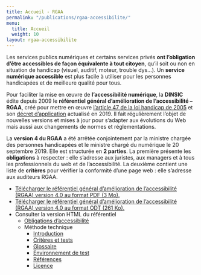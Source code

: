 ```yaml
---
title: Accueil - RGAA 
permalink: "/publications/rgaa-accessibilite/"
menu:
  title: Accueil
  weight: 10
layout: rgaa-accessibilite
---
```


Les services publics numériques et certains services privés **ont l’obligation d’être accessibles de façon équivalente à tout citoyen**, qu’il soit ou non en situation de handicap (visuel, auditif, moteur, trouble dys…). Un **service numérique accessible** est plus facile à utiliser pour les personnes handicapées et de meilleure qualité pour tous.

Pour faciliter la mise en œuvre de **l’accessibilité numérique**, la **DINSIC** édite depuis 2009 le **référentiel général d’amélioration de l’accessibilité – RGAA**, créé pour mettre en œuvre [l’article 47 de la loi handicap de 2005](https://www.legifrance.gouv.fr/affichTexteArticle.do?idArticle=LEGIARTI000037388867&cidTexte=LEGITEXT000006051257) et son [décret d’application](https://www.legifrance.gouv.fr/affichTexte.do?cidTexte=JORFTEXT000038811937) actualisé en 2019. Il fait régulièrement l’objet de nouvelles versions et mises à jour pour s’adapter aux évolutions du Web mais aussi aux changements de normes et réglementations.

La **version 4 du RGAA** a été arrêtée conjointement par la ministre chargée des personnes handicapées et le ministre chargé du numérique le 20 septembre 2019. Elle est structurée en **2 parties**. La première présente les **obligations** à respecter : elle s’adresse aux juristes, aux managers et à tous les professionnels du web et de l’accessibilité. La deuxième contient une liste de **critères** pour vérifier la conformité d’une page web : elle s’adresse aux auditeurs RGAA.

* <a href="https://www.numerique.gouv.fr/uploads/RGAA-v4.0.pdf">Télécharger le référentiel général d’amélioration de l’accessibilité (RGAA) version 4.0 au format PDF (3 Mo).</a>
* <a href="https://www.numerique.gouv.fr/uploads/RGAA-v4.0.odt">Télécharger le référentiel général d’amélioration de l’accessibilité (RGAA) version 4.0 au format ODT (261 Ko).</a>
* Consulter la version HTML du référentiel
  * [Obligations d’accessibilité](/publications/rgaa-accessibilite/obligations/)
  * Méthode technique
    * [Introduction](/publications/rgaa-accessibilite/methode/)
    * [Critères et tests](/publications/rgaa-accessibilite/methode/criteres/)
    * [Glossaire](/publications/rgaa-accessibilite/methode/glossaire/)
    * [Environnement de test](/publications/rgaa-accessibilite/methode/environnement/)
    * [Références](/publications/rgaa-accessibilite/methode/reference/)
    * [Licence](/publications/rgaa-accessibilite/methode/licence/)
